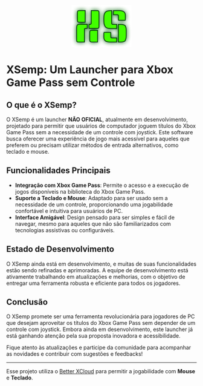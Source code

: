 <div align="center">
<img src="https://github.com/WalysonGO/xsemp/blob/master/src/images/XS.png?raw=true" />
</div>

# XSemp: Um Launcher para Xbox Game Pass sem Controle

## O que é o XSemp?

O XSemp é um launcher <b>NÃO OFICIAL</b>, atualmente em desenvolvimento, projetado para permitir que usuários de computador joguem títulos do Xbox Game Pass sem a necessidade de um controle com joystick. Este software busca oferecer uma experiência de jogo mais acessível para aqueles que preferem ou precisam utilizar métodos de entrada alternativos, como teclado e mouse.

## Funcionalidades Principais

- **Integração com Xbox Game Pass**: Permite o acesso e a execução de jogos disponíveis na biblioteca do Xbox Game Pass.
- **Suporte a Teclado e Mouse**: Adaptado para ser usado sem a necessidade de um controle, proporcionando uma jogabilidade confortável e intuitiva para usuários de PC.
- **Interface Amigável**: Design pensado para ser simples e fácil de navegar, mesmo para aqueles que não são familiarizados com tecnologias assistivas ou configuráveis.

## Estado de Desenvolvimento

O XSemp ainda está em desenvolvimento, e muitas de suas funcionalidades estão sendo refinadas e aprimoradas. A equipe de desenvolvimento está ativamente trabalhando em atualizações e melhorias, com o objetivo de entregar uma ferramenta robusta e eficiente para todos os jogadores.

## Conclusão

O XSemp promete ser uma ferramenta revolucionária para jogadores de PC que desejam aproveitar os títulos do Xbox Game Pass sem depender de um controle com joystick. Embora ainda em desenvolvimento, este launcher já está ganhando atenção pela sua proposta inovadora e acessibilidade.

Fique atento às atualizações e participe da comunidade para acompanhar as novidades e contribuir com sugestões e feedbacks!

---

Esse projeto utiliza o [Better XCloud](https://github.com/redphx/better-xcloud) para permitir a jogabilidade com **Mouse** e **Teclado**.
